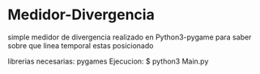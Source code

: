 # Medidor-Divergencia
simple medidor de divergencia realizado en Python3-pygame para saber sobre que linea temporal estas posicionado

librerias necesarias: pygames
Ejecucion: $ python3 Main.py
